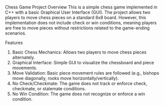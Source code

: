 Chess Game Project
  Overview
  This is a simple chess game implemented in C++ with a basic Graphical User Interface (GUI). 
  The project allows two players to move chess pieces on a standard 8x8 board. 
  However, this implementation does not include check or win conditions,
  meaning players are free to move pieces without restrictions related to the game-ending scenarios.

Features
  1. Basic Chess Mechanics: Allows two players to move chess pieces alternately.
  2. Graphical Interface: Simple GUI to visualize the chessboard and piece movements.
  3. Move Validation: Basic piece movement rules are followed (e.g., bishops move diagonally, rooks move horizontally/vertically).
  4. No Check/Checkmate: The game does not track or enforce check, checkmate, or stalemate conditions.
  5. No Win Condition: The game does not recognize or enforce a win condition.
